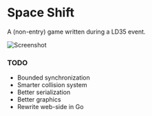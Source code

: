 # Space Shift

A (non-entry) game written during a LD35 event.

![Screenshot](https://raw.github.com/loov/spaceshift/master/screenshot.png)

### TODO

* Bounded synchronization
* Smarter collision system
* Better serialization
* Better graphics
* Rewrite web-side in Go
